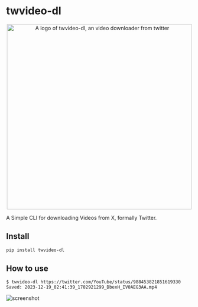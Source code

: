 # twvideo-dl

<p align="center">

<img alt="A logo of twvideo-dl, an video downloader from twitter" src="https://github.com/eggplants/twvideo-dl/assets/42153744/baab3172-95d4-443e-95b6-55e226a58d71" width="500">

</p>

A Simple CLI for downloading Videos from X, formally Twitter.

## Install

```bash
pip install twvideo-dl
```

## How to use

```shellsession
$ twvideo-dl https://twitter.com/YouTube/status/988453821851619330
Saved: 2023-12-19_02:41:39_1702921299_DbexH_IV0AEG3AA.mp4
```

![screenshot](https://github.com/eggplants/twvideo-dl/assets/42153744/ac5ea25d-6067-4487-ad79-8dcc2d51cbbb)
